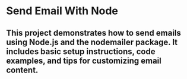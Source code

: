 # Send Email With Node
## This project demonstrates how to send emails using Node.js and the nodemailer package. It includes basic setup instructions, code examples, and tips for customizing email content.
